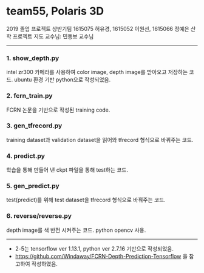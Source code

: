 # team55, Polaris 3D
2019 졸업 프로젝트 상반기팀
1615075 허유경, 1615052 이원선, 1615066 정예은
산학 프로젝트
지도 교수님: 민동보 교수님

---
### 1. show_depth.py
intel zr300 카메라를 사용하여 color image, depth image를 받아오고 저장하는 코드.
ubuntu 환경 기반 python으로 작성되었음.

### 2. fcrn_train.py
FCRN 논문을 기반으로 작성된 training code.

### 3. gen_tfrecord.py
training dataset과 validation dataset을 읽어와 tfrecord 형식으로 바꿔주는 코드.

### 4. predict.py
학습을 통해 만들어 낸 ckpt 파일을 통해 test하는 코드.

### 5. gen_predict.py
test(predict)를 위해 test dataset을 tfrecord 형식으로 바꿔주는 코드.

### 6. reverse/reverse.py
depth image를 색 반전 시켜주는 코드.
python opencv 사용.

---
* 2-5는 tensorflow ver 1.13.1, python ver 2.7.16 기반으로 작성되었음.
* https://github.com/Windaway/FCRN-Depth-Prediction-Tensorflow 을 참고하여 작성하였음.
